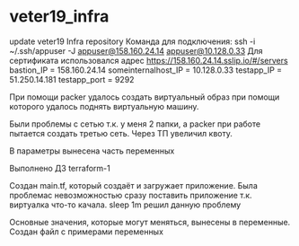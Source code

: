 # veter19_infra
update
veter19 Infra repository
Команда для подключения:
ssh -i ~/.ssh/appuser -J appuser@158.160.24.14 appuser@10.128.0.33
Для сертификата использовался адрес https://158.160.24.14.sslip.io/#/servers
bastion_IP = 158.160.24.14
someinternalhost_IP = 10.128.0.33
testapp_IP = 51.250.14.181
testapp_port = 9292


При помощи packer удалось создать виртуальный образ при помощи которого удалось поднять виртуальную машину.

Были проблемы с сетью т.к. у меня 2 папки, а packer при работе пытается создать третью сеть. Через ТП увеличил квоту.

В параметры вынесена часть переменных



Выполнено ДЗ terraform-1

Создан main.tf, который создаёт и загружает приложение. Была проблемас невозможностью сразу поставить приложение т.к. виртуалка что-то качала. sleep 1m решил данную проблему

Основные значения, которые могут меняться, вынесены в переменные. Создан файл с примерами переменных
